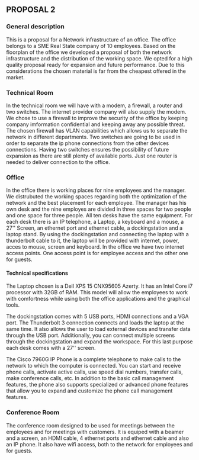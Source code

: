 

## PROPOSAL 2

### General description
This is a proposal for a Network infrastructure of an office. The office belongs to a SME Real State company of 10 employees. 
Based on the floorplan of the office we developed a proposal of both the network infrastructure and the distribution of the working space. We opted for a high quality proposal ready for expansion and future performance. Due to this considerations the chosen material is far from the cheapest offered in the market. 

### Technical Room
In the technical room we will have with a modem, a firewall, a router and two switches.
The internet provider company will also supply the modem. 
We chose to use a firewall to improve the security of the office by keeping company imformation confidential and keeping away any possible threat. The chosen firewall has VLAN capabilities which allows us to separate the network in different departments. 
Two switches are going to be used in order to separate the ip phone connections from the other devices connections. Having two switches ensures the possibility of future expansion as there are still plenty of available ports.
Just one router is needed to deliver connection to the office.


### Office
In the office there is working places for nine employees and the manager. We distrubuted the working spaces regarding both the optimization of the network and the best placement for each employee.
The manager has his own desk and the nine employes are divided in three spaces for two people and one space for three people. All ten desks have the same equipment.
For each desk there is an IP telephone, a Laptop, a keyboard and a mouse, a 27'' Screen, an ethernet port and ethernet cable, a dockingstation and a laptop stand.
By using the dockingstation and connecting the laptop with a thunderbolt cable to it, the laptop will be provided with internet, power, acces to mouse, screen and keyboard. 
In the office we have two internet access points. One access point is for employee access and the other one for guests.

#### Technical specifications
The Laptop chosen is a Dell XPS 15 CNX95605 Azerty. It has an Intel Core i7 processor with 32GB of RAM. This model will allow the employees to work with comfortness while using both the office applications and the graphical tools.

The dockingstation comes with 5 USB ports, HDMI connections and a VGA port. The Thunderbolt 3 connection connects and loads the laptop at the same time. It also allows the user to load external devices and transfer data through the USB port. Additionally, you can connect multiple screens through the dockingstation and expand the workspace. For this last purpose each desk comes with a 27'' screen.

The Cisco 7960G IP Phone is a complete telephone to make calls to the network to which the computer is connected. You can start and receive phone calls, activate active calls, use speed dial numbers, transfer calls, make conference calls, etc. In addition to the basic call management features, the phone also supports specialized or advanced phone features that allow you to expand and customize the phone call management features.



### Conference Room
The conference room designed to be used for meetings between the employees and for meetings with customers. It is equiped with a beamer and a screen, an HDMI cable, 4 ethernet ports and ethernet cable and also an IP phone. It also have wifi access, both to the network for employees and for guests.


